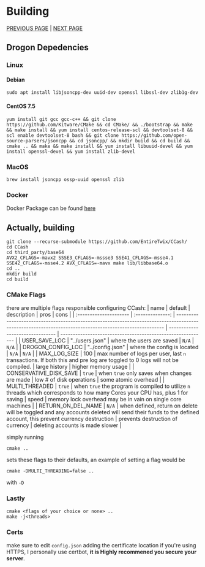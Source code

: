 # Building
[PREVIOUS PAGE](features/implementation.md) | [NEXT PAGE](FAQ.md)

## Drogon Depedencies 

### Linux
#### Debian
`sudo apt install libjsoncpp-dev uuid-dev openssl libssl-dev zlib1g-dev`
#### CentOS 7.5
`yum install git gcc gcc-c++ && git clone https://github.com/Kitware/CMake && cd CMake/ && ./bootstrap && make && make install && yum install centos-release-scl && devtoolset-8 && scl enable devtoolset-8 bash && git clone https://github.com/open-source-parsers/jsoncpp && cd jsoncpp/ && mkdir build && cd build && cmake .. && make && make install && yum install libuuid-devel && yum install openssl-devel && yum install zlib-devel`
### MacOS
`brew install jsoncpp ossp-uuid openssl zlib`

### Docker
Docker Package can be found [here](https://github.com/EntireTwix/CCash/packages/851105)


## Actually, building
```
git clone --recurse-submodule https://github.com/EntireTwix/CCash/
cd CCash
cd third_party/base64
AVX2_CFLAGS=-mavx2 SSSE3_CFLAGS=-mssse3 SSE41_CFLAGS=-msse4.1 SSE42_CFLAGS=-msse4.2 AVX_CFLAGS=-mavx make lib/libbase64.o
cd ..
mkdir build
cd build
```

### CMake Flags
there are multiple flags responsible configuring CCash:
| name                   |     default      | description                                                                                                                                             | pros                             | cons                                                        |
| :--------------------- | :--------------: | ------------------------------------------------------------------------------------------------------------------------------------------------------- | -------------------------------- | ----------------------------------------------------------- |
| USER_SAVE_LOC          | "../users.json"  | where the users are saved                                                                                                                               | `N/A`                            | `N/A`                                                       |
| DROGON_CONFIG_LOC      | "../config.json" | where the config is located                                                                                                                             | `N/A`                            | `N/A`                                                       |
| MAX_LOG_SIZE           |       100        | max number of logs per user, last `n` transactions. If both this and pre log are toggled to 0 logs will not be compiled.                                | large history                    | higher memory usage                                         |
| CONSERVATIVE_DISK_SAVE |      `true`      | when `true` only saves when changes are made                                                                                                            | low # of disk operations         | some atomic overhead                                        |
| MULTI_THREADED         |      `true`      | when `true` the program is compiled to utilize `n` threads which corresponds to how many Cores your CPU has, plus 1 for saving                          | speed                            | memory lock overhead may be in vain on single core machines |
| RETURN_ON_DEL_NAME     |      `N/A`       | when defined, return on delete will be toggled and any accounts deleted will send their funds to the defined account, this prevent currency destruction | prevents destruction of currency | deleting accounts is made slower                            |


simply running 
```
cmake ..
```
sets these flags to their defaults, an example of setting a flag would be 
```
cmake -DMULTI_THREADING=false ..
```
with `-D`

### Lastly
```
cmake <flags of your choice or none> ..
make -j<threads>
```

### Certs
make sure to edit `config.json` adding the certificate location if you're using HTTPS, I personally use certbot, **it is Highly recommened you secure your server**.